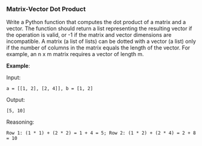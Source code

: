 ### Matrix-Vector Dot Product

Write a Python function that computes the dot product of a matrix and a vector. 
The function should return a list representing the resulting vector if the operation is valid, 
or -1 if the matrix and vector dimensions are incompatible. A matrix (a list of lists) can be dotted 
with a vector (a list) only if the number of columns in the matrix equals the length of the vector. 
For example, an n x m matrix requires a vector of length m.

**Example**:

Input:
```
a = [[1, 2], [2, 4]], b = [1, 2]
```

Output:
```
[5, 10]
```

Reasoning:

`Row 1: (1 * 1) + (2 * 2) = 1 + 4 = 5; Row 2: (1 * 2) + (2 * 4) = 2 + 8 = 10`
